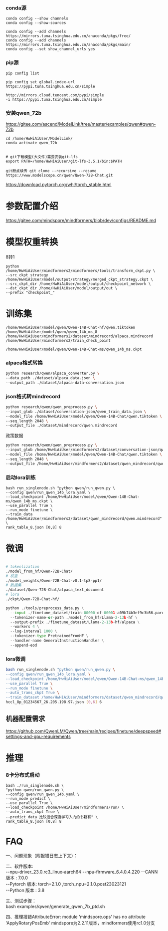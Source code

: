 ### conda源
```
conda config --show channels
conda config --show-sources
```

```
conda config --add channels https://mirrors.tuna.tsinghua.edu.cn/anaconda/pkgs/free/
conda config --add channels https://mirrors.tuna.tsinghua.edu.cn/anaconda/pkgs/main/
conda config --set show_channel_urls yes
```

### pip源
```
pip config list

pip config set global.index-url https://pypi.tuna.tsinghua.edu.cn/simple

http://mirrors.cloud.tencent.com/pypi/simple
-i https://pypi.tuna.tsinghua.edu.cn/simple
```

### 安装qwen_72b
https://gitee.com/ascend/ModelLink/tree/master/examples/qwen#qwen-72b

```
cd /home/HwHiAiUser/ModelLink/
conda activate qwen_72b


# git下载模型(大文件)需要安装git-lfs
export PATH=/home/HwHiAiUser/git-lfs-3.5.1/bin:$PATH

git断点续传 git clone --recursive --resume  https://www.modelscope.cn/qwen/Qwen-72B-Chat.git

```


https://download.pytorch.org/whl/torch_stable.html

# 参数配置介绍
https://gitee.com/mindspore/mindformers/blob/dev/configs/README.md

# 模型权重转换

8转1
```
python /home/HwHiAiUser/mindformers2/mindformers/tools/transform_ckpt.py \
--src_ckpt_strategy /home/HwHiAiUser/model/output/strategy/merged_ckpt_strategy.ckpt \
--src_ckpt_dir /home/HwHiAiUser/model/output/checkpoint_network \
--dst_ckpt_dir /home/HwHiAiUser/model/output/out \
--prefix "checkpoint_"
```



# 训练集

```
/home/HwHiAiUser/model/qwen/Qwen-14B-Chat-hf/qwen.tiktoken
/home/HwHiAiUser/model/qwen/qwen_14b_ms_8
/home/HwHiAiUser/mindformers2/dataset/mindrecord/alpaca.mindrecord
/home/HwHiAiUser/mindformers2/train_check_point

/home/HwHiAiUser/model/qwen/Qwen-14B-Chat-ms/qwen_14b_ms.ckpt

```

### alpaca格式转换
```sh
python research/qwen/alpaca_converter.py \
--data_path ./dataset/alpaca_data.json \
--output_path ./dataset/alpaca-data-conversation.json
```

### json格式转mindrecord
```sh
python research/qwen/qwen_preprocess.py \
--input_glob ./dataset/conversation-json/qwen_train_data.json \
--model_file /home/HwHiAiUser/model/qwen/Qwen-14B-Chat/qwen.tiktoken \
--seq_length 2048 \
--output_file ./dataset/mindrecord/qwen.mindrecord
```

政策数据
```sh
python research/qwen/qwen_preprocess.py \
--input_glob /home/HwHiAiUser/mindformers2/dataset/conversation-json/qwen_train_data.json \
--model_file /home/HwHiAiUser/model/qwen/Qwen-14B-Chat/qwen.tiktoken \
--seq_length 2048 \
--output_file /home/HwHiAiUser/mindformers2/dataset/qwen_mindrecord/qwen.mindrecord
```
### 启动lora训练
```
bash run_singlenode.sh "python qwen/run_qwen.py \
--config qwen/run_qwen_14b_lora.yaml \
--load_checkpoint /home/HwHiAiUser/model/qwen/Qwen-14B-Chat-ms/qwen_14b_ms.ckpt \
--use_parallel True \
--run_mode finetune \
--train_data /home/HwHiAiUser/mindformers2/dataset/qwen_mindrecord/qwen.mindrecord" \
rank_table_8.json [0,8] 8
```
# 微调

```sh

# tokenlization
./model_from_hf/Qwen-72B-Chat/
# 权重
./model_weights/Qwen-72B-Chat-v0.1-tp8-pp1/
# 数据集
./dataset/Qwen-72B-Chat/alpaca_text_document
# lora
./ckpt/Qwen-72B-Chat-hf/
```

```python
python ./tools/preprocess_data.py \
  --input ./finetune_dataset/train-00000-of-00001-a09b74b3ef9c3b56.parquet \
  --tokenizer-name-or-path ./model_from_hf/Llama-2-13b-hf \
  --output-prefix ./finetune_dataset/Llama-2-13b-hf/alpaca \
  --workers 4 \
  --log-interval 1000 \
  --tokenizer-type PretrainedFromHF \
  --handler-name GeneralInstructionHandler \
  --append-eod
```

### lora微调
```bash
bash run_singlenode.sh "python qwen/run_qwen.py \
--config qwen/run_qwen_14b_lora.yaml \
--load_checkpoint /home/HwHiAiUser/model/qwen/Qwen-14B-Chat-ms/qwen_14b_ms.ckpt \
--use_parallel True \
--run_mode finetune \
--auto_trans_ckpt True \
--train_dataset /home/HwHiAiUser/mindformers/dataset/qwen_mindrecord/qwen.mindrecord" \
hccl_8p_01234567_26.205.198.97.json [0,6] 6
```


## 机器配置需求
https://github.com/QwenLM/Qwen/tree/main/recipes/finetune/deepspeed#settings-and-gpu-requirements


# 推理

### 8卡分布式启动
```
bash ./run_singlenode.sh \
"python qwen/run_qwen.py \
--config qwen/run_qwen_14b.yaml \
--run_mode predict \
--use_parallel True \
--load_checkpoint /home/HwHiAiUser/mindformers/run/ \
--auto_trans_ckpt True \
--predict_data 比较适合深度学习入门的书籍有" \
rank_table_8.json [0,8] 8
```
# FAQ

一、问题现象（附报错日志上下文）：  


二、软件版本:  
--npu-driver_23.0.rc3_linux-aarch64
--npu-firmware_6.4.0.4.220
--CANN 版本 : 7.0.0  
--Pytorch 版本: torch=2.1.0 ,torch_npu=2.1.0.post23023121  
--Python 版本 : 3.8

三、测试步骤：  
bash examples/qwen/generate_qwen_7b_ptd.sh

四、推理报错AttributeError: module 'mindspore.ops' has no attribute 'ApplyRotaryPosEmb'
  mindspore为2.2.11版本，mindformers使用rc1.0分支
  
